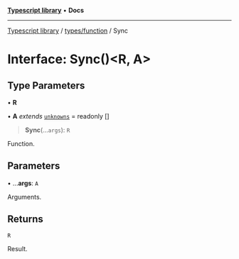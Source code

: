 [**Typescript library**](../../../index.md) • **Docs**

***

[Typescript library](../../../modules.md) / [types/function](../index.md) / Sync

# Interface: Sync()\<R, A\>

## Type Parameters

• **R**

• **A** *extends* [`unknowns`](../../core/type-aliases/unknowns.md) = readonly []

> **Sync**(...`args`): `R`

Function.

## Parameters

• ...**args**: `A`

Arguments.

## Returns

`R`

Result.
